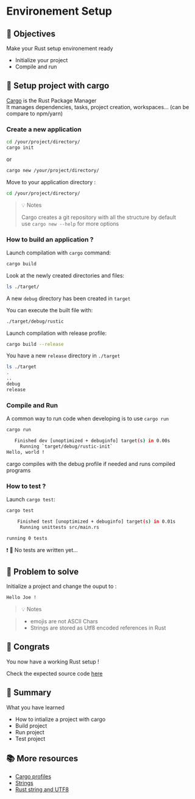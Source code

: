 # Environement Setup

## :dart: Objectives

Make your Rust setup environement ready

- Initialize your project
- Compile and run

## :pencil: Setup project with cargo

[Cargo](https://doc.rust-lang.org/cargo/) is the Rust Package Manager \
It manages dependencies, tasks, project creation, workspaces... (can be compare to npm/yarn)

### Create a new application

```bash
cd /your/project/directory/
cargo init
```

or

```bash
cargo new /your/project/directory/
```

Move to your application directory :

```bash
cd /your/project/directory/
```

> :bulb: Notes
>
> Cargo creates a git repository with all the structure by default  
> use `cargo new --help` for more options

### How to build an application ?

Launch compilation with `cargo` command:

```bash
cargo build
```

Look at the newly created directories and files:

```bash
ls ./target/
```

A new `debug` directory has been created in `target`

You can execute the built file with:

```bash
./target/debug/rustic
```

Launch compilation with release profile:

```bash
cargo build --release
```

You have a new `release` directory in `./target`

```bash
ls ./target
.
..
debug
release
```

### Compile and Run

A common way to run code when developing is to use `cargo run`

```bash
cargo run

   Finished dev [unoptimized + debuginfo] target(s) in 0.00s
     Running `target/debug/rustic-init`
Hello, world !
```

cargo compiles with the debug profile if needed and runs compiled programs

### How to test ?

Launch `cargo test`:

```bash
cargo test

    Finished test [unoptimized + debuginfo] target(s) in 0.01s
     Running unittests src/main.rs

running 0 tests
```

:exclamation: 🛑 No tests are written yet...

## :pencil: Problem to solve

Initialize a project and change the ouput to :

```bash
Hello Joe !
```

> :bulb: Notes

> - emojis are not ASCII Chars
> - Strings are stored as Utf8 encoded references in Rust

## :clap: Congrats

You now have a working Rust setup !

Check the expected source code [here](./solution/src/main.rs)

## :memo: Summary

What you have learned

- How to intialize a project with cargo
- Build project
- Run project
- Test project

## :books: More resources

- [Cargo profiles](https://doc.rust-lang.org/book/ch14-01-release-profiles.html)
- [Strings](https://doc.rust-lang.org/rust-by-example/std/str.html)
- [Rust string and UTF8](https://doc.rust-lang.org/book/ch08-02-strings.html)
